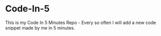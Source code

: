 # Code-In-5
This is my Code In 5 Minutes Repo - Every so often I will add a new code snippet made by me in 5 minutes.
